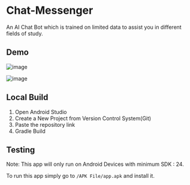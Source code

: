 # Chat-Messenger
An AI Chat Bot which is trained on limited data to assist you in different fields of study.

## Demo
![image](https://github.com/mayank0rajput/Chat-Messenger/assets/57263353/e6c70353-091d-48f4-9afb-8333b5c7f0b8)

![image](https://github.com/mayank0rajput/Chat-Messenger/assets/57263353/ecf04484-a837-44c0-80d8-23ba6d688eca)

## Local Build

1. Open Android Studio 
2. Create a New Project from Version Control System(Git)
3. Paste the repository link 
4. Gradle Build

## Testing
Note: This app will only run on Android Devices with minimum SDK : 24.

To run this app simply go to ```/APK File/app.apk``` and install it.
    
